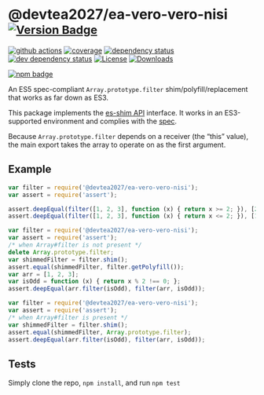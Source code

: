 # @devtea2027/ea-vero-vero-nisi <sup>[![Version Badge][npm-version-svg]][package-url]</sup>

[![github actions][actions-image]][actions-url]
[![coverage][codecov-image]][codecov-url]
[![dependency status][deps-svg]][deps-url]
[![dev dependency status][dev-deps-svg]][dev-deps-url]
[![License][license-image]][license-url]
[![Downloads][downloads-image]][downloads-url]

[![npm badge][npm-badge-png]][package-url]

An ES5 spec-compliant `Array.prototype.filter` shim/polyfill/replacement that works as far down as ES3.

This package implements the [es-shim API](https://github.com/es-shims/api) interface. It works in an ES3-supported environment and complies with the [spec](https://www.ecma-international.org/ecma-262/5.1/).

Because `Array.prototype.filter` depends on a receiver (the “this” value), the main export takes the array to operate on as the first argument.

## Example

```js
var filter = require('@devtea2027/ea-vero-vero-nisi');
var assert = require('assert');

assert.deepEqual(filter([1, 2, 3], function (x) { return x >= 2; }), [2, 3]);
assert.deepEqual(filter([1, 2, 3], function (x) { return x <= 2; }), [1, 2]);
```

```js
var filter = require('@devtea2027/ea-vero-vero-nisi');
var assert = require('assert');
/* when Array#filter is not present */
delete Array.prototype.filter;
var shimmedFilter = filter.shim();
assert.equal(shimmedFilter, filter.getPolyfill());
var arr = [1, 2, 3];
var isOdd = function (x) { return x % 2 !== 0; };
assert.deepEqual(arr.filter(isOdd), filter(arr, isOdd));
```

```js
var filter = require('@devtea2027/ea-vero-vero-nisi');
var assert = require('assert');
/* when Array#filter is present */
var shimmedFilter = filter.shim();
assert.equal(shimmedFilter, Array.prototype.filter);
assert.deepEqual(arr.filter(isOdd), filter(arr, isOdd));
```

## Tests
Simply clone the repo, `npm install`, and run `npm test`

[package-url]: https://npmjs.org/package/@devtea2027/ea-vero-vero-nisi
[npm-version-svg]: https://versionbadg.es/devtea2027/ea-vero-vero-nisi.svg
[deps-svg]: https://david-dm.org/devtea2027/ea-vero-vero-nisi.svg
[deps-url]: https://david-dm.org/devtea2027/ea-vero-vero-nisi
[dev-deps-svg]: https://david-dm.org/devtea2027/ea-vero-vero-nisi/dev-status.svg
[dev-deps-url]: https://david-dm.org/devtea2027/ea-vero-vero-nisi#info=devDependencies
[npm-badge-png]: https://nodei.co/npm/@devtea2027/ea-vero-vero-nisi.png?downloads=true&stars=true
[license-image]: https://img.shields.io/npm/l/@devtea2027/ea-vero-vero-nisi.svg
[license-url]: LICENSE
[downloads-image]: https://img.shields.io/npm/dm/@devtea2027/ea-vero-vero-nisi.svg
[downloads-url]: https://npm-stat.com/charts.html?package=@devtea2027/ea-vero-vero-nisi
[codecov-image]: https://codecov.io/gh/devtea2027/ea-vero-vero-nisi/branch/main/graphs/badge.svg
[codecov-url]: https://app.codecov.io/gh/devtea2027/ea-vero-vero-nisi/
[actions-image]: https://img.shields.io/endpoint?url=https://github-actions-badge-u3jn4tfpocch.runkit.sh/devtea2027/ea-vero-vero-nisi
[actions-url]: https://github.com/devtea2027/ea-vero-vero-nisi/actions
